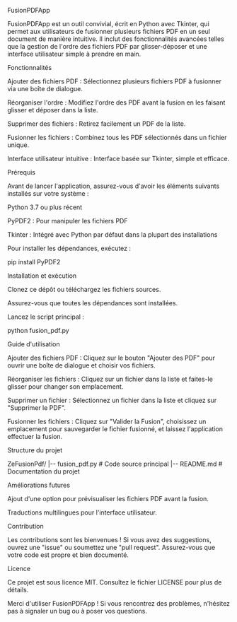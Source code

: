 FusionPDFApp

FusionPDFApp est un outil convivial, écrit en Python avec Tkinter, qui permet aux utilisateurs de fusionner plusieurs fichiers PDF en un seul document de manière intuitive. Il inclut des fonctionnalités avancées telles que la gestion de l'ordre des fichiers PDF par glisser-déposer et une interface utilisateur simple à prendre en main.

Fonctionnalités

Ajouter des fichiers PDF : Sélectionnez plusieurs fichiers PDF à fusionner via une boîte de dialogue.

Réorganiser l'ordre : Modifiez l'ordre des PDF avant la fusion en les faisant glisser et déposer dans la liste.

Supprimer des fichiers : Retirez facilement un PDF de la liste.

Fusionner les fichiers : Combinez tous les PDF sélectionnés dans un fichier unique.

Interface utilisateur intuitive : Interface basée sur Tkinter, simple et efficace.

Prérequis

Avant de lancer l'application, assurez-vous d'avoir les éléments suivants installés sur votre système :

Python 3.7 ou plus récent

PyPDF2 : Pour manipuler les fichiers PDF

Tkinter : Intégré avec Python par défaut dans la plupart des installations

Pour installer les dépendances, exécutez :

pip install PyPDF2

Installation et exécution

Clonez ce dépôt ou téléchargez les fichiers sources.

Assurez-vous que toutes les dépendances sont installées.

Lancez le script principal :

python fusion_pdf.py

Guide d'utilisation

Ajouter des fichiers PDF : Cliquez sur le bouton "Ajouter des PDF" pour ouvrir une boîte de dialogue et choisir vos fichiers.

Réorganiser les fichiers : Cliquez sur un fichier dans la liste et faites-le glisser pour changer son emplacement.

Supprimer un fichier : Sélectionnez un fichier dans la liste et cliquez sur "Supprimer le PDF".

Fusionner les fichiers : Cliquez sur "Valider la Fusion", choisissez un emplacement pour sauvegarder le fichier fusionné, et laissez l'application effectuer la fusion.

Structure du projet

ZeFusionPdf/
|-- fusion_pdf.py  # Code source principal
|-- README.md      # Documentation du projet

Améliorations futures

Ajout d'une option pour prévisualiser les fichiers PDF avant la fusion.

Traductions multilingues pour l'interface utilisateur.

Contribution

Les contributions sont les bienvenues ! Si vous avez des suggestions, ouvrez une "issue" ou soumettez une "pull request". Assurez-vous que votre code est propre et bien documenté.

Licence

Ce projet est sous licence MIT. Consultez le fichier LICENSE pour plus de détails.

Merci d'utiliser FusionPDFApp ! Si vous rencontrez des problèmes, n'hésitez pas à signaler un bug ou à poser vos questions.

